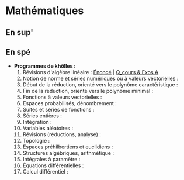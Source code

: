 # Mathématiques

## En sup'

## En spé 

* **Programmes de khôlles :**
  1. Révisions d'algèbre linéaire : [Énoncé](/maths/kholles/maths_khube_kholle_1_enonce.pdf) | [Q_cours & Exos A](/maths/kholles/maths_khube_kholle_1_corrige.pdf)
  2. Notion de norme et séries numériques ou à valeurs vectorielles : 
  3. Début de la réduction, orienté vers le polynôme caractéristique :
  4. Fin de la réduction, orienté vers le polynôme minimal :
  5. Fonctions à valeurs vectorielles :
  6. Espaces probabilisés, dénombrement :
  7. Suites et séries de fonctions :
  8. Séries entières :
  9. Intégration :
  10. Variables aléatoires :
  11. Révisions (réductions, analyse) :
  12. Topologie :
  13. Espaces préhilbertiens et euclidiens :
  14. Structures algébriques, arithmétique :
  15. Intégrales à paramètre :
  16. Équations différentielles :
  17. Calcul différentiel :
 
